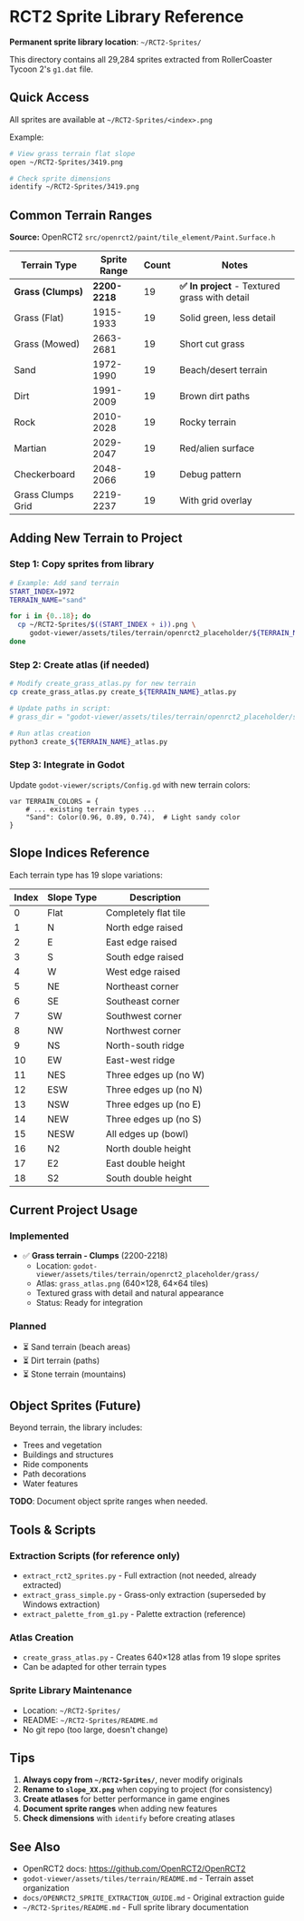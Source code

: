 # RCT2 Sprite Library Reference

**Permanent sprite library location**: `~/RCT2-Sprites/`

This directory contains all 29,284 sprites extracted from RollerCoaster Tycoon 2's `g1.dat` file.

## Quick Access

All sprites are available at `~/RCT2-Sprites/<index>.png`

Example:
```bash
# View grass terrain flat slope
open ~/RCT2-Sprites/3419.png

# Check sprite dimensions
identify ~/RCT2-Sprites/3419.png
```

## Common Terrain Ranges

**Source:** OpenRCT2 `src/openrct2/paint/tile_element/Paint.Surface.h`

| Terrain Type | Sprite Range | Count | Notes |
|--------------|--------------|-------|-------|
| **Grass (Clumps)** | **2200-2218** | 19 | **✅ In project** - Textured grass with detail |
| Grass (Flat) | 1915-1933 | 19 | Solid green, less detail |
| Grass (Mowed) | 2663-2681 | 19 | Short cut grass |
| Sand | 1972-1990 | 19 | Beach/desert terrain |
| Dirt | 1991-2009 | 19 | Brown dirt paths |
| Rock | 2010-2028 | 19 | Rocky terrain |
| Martian | 2029-2047 | 19 | Red/alien surface |
| Checkerboard | 2048-2066 | 19 | Debug pattern |
| Grass Clumps Grid | 2219-2237 | 19 | With grid overlay |

## Adding New Terrain to Project

### Step 1: Copy sprites from library

```bash
# Example: Add sand terrain
START_INDEX=1972
TERRAIN_NAME="sand"

for i in {0..18}; do
  cp ~/RCT2-Sprites/$((START_INDEX + i)).png \
     godot-viewer/assets/tiles/terrain/openrct2_placeholder/${TERRAIN_NAME}/slope_$(printf %02d $i).png
done
```

### Step 2: Create atlas (if needed)

```bash
# Modify create_grass_atlas.py for new terrain
cp create_grass_atlas.py create_${TERRAIN_NAME}_atlas.py

# Update paths in script:
# grass_dir = "godot-viewer/assets/tiles/terrain/openrct2_placeholder/sand"

# Run atlas creation
python3 create_${TERRAIN_NAME}_atlas.py
```

### Step 3: Integrate in Godot

Update `godot-viewer/scripts/Config.gd` with new terrain colors:

```gdscript
var TERRAIN_COLORS = {
    # ... existing terrain types ...
    "Sand": Color(0.96, 0.89, 0.74),  # Light sandy color
}
```

## Slope Indices Reference

Each terrain type has 19 slope variations:

| Index | Slope Type | Description |
|-------|------------|-------------|
| 0 | Flat | Completely flat tile |
| 1 | N | North edge raised |
| 2 | E | East edge raised |
| 3 | S | South edge raised |
| 4 | W | West edge raised |
| 5 | NE | Northeast corner |
| 6 | SE | Southeast corner |
| 7 | SW | Southwest corner |
| 8 | NW | Northwest corner |
| 9 | NS | North-south ridge |
| 10 | EW | East-west ridge |
| 11 | NES | Three edges up (no W) |
| 12 | ESW | Three edges up (no N) |
| 13 | NSW | Three edges up (no E) |
| 14 | NEW | Three edges up (no S) |
| 15 | NESW | All edges up (bowl) |
| 16 | N2 | North double height |
| 17 | E2 | East double height |
| 18 | S2 | South double height |

## Current Project Usage

### Implemented
- ✅ **Grass terrain - Clumps** (2200-2218)
  - Location: `godot-viewer/assets/tiles/terrain/openrct2_placeholder/grass/`
  - Atlas: `grass_atlas.png` (640×128, 64×64 tiles)
  - Textured grass with detail and natural appearance
  - Status: Ready for integration

### Planned
- ⏳ Sand terrain (beach areas)
- ⏳ Dirt terrain (paths)
- ⏳ Stone terrain (mountains)

## Object Sprites (Future)

Beyond terrain, the library includes:
- Trees and vegetation
- Buildings and structures
- Ride components
- Path decorations
- Water features

**TODO**: Document object sprite ranges when needed.

## Tools & Scripts

### Extraction Scripts (for reference only)
- `extract_rct2_sprites.py` - Full extraction (not needed, already extracted)
- `extract_grass_simple.py` - Grass-only extraction (superseded by Windows extraction)
- `extract_palette_from_g1.py` - Palette extraction (reference)

### Atlas Creation
- `create_grass_atlas.py` - Creates 640×128 atlas from 19 slope sprites
- Can be adapted for other terrain types

### Sprite Library Maintenance
- Location: `~/RCT2-Sprites/`
- README: `~/RCT2-Sprites/README.md`
- No git repo (too large, doesn't change)

## Tips

1. **Always copy from `~/RCT2-Sprites/`**, never modify originals
2. **Rename to `slope_XX.png`** when copying to project (for consistency)
3. **Create atlases** for better performance in game engines
4. **Document sprite ranges** when adding new features
5. **Check dimensions** with `identify` before creating atlases

## See Also

- OpenRCT2 docs: https://github.com/OpenRCT2/OpenRCT2
- `godot-viewer/assets/tiles/terrain/README.md` - Terrain asset organization
- `docs/OPENRCT2_SPRITE_EXTRACTION_GUIDE.md` - Original extraction guide
- `~/RCT2-Sprites/README.md` - Full sprite library documentation
